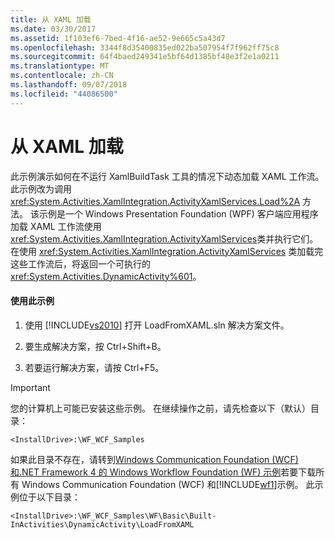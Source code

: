 ```yaml
---
title: 从 XAML 加载
ms.date: 03/30/2017
ms.assetid: 1f103ef6-7bed-4f16-ae52-9e665c5a43d7
ms.openlocfilehash: 3344f8d35400835ed022ba507954f7f962ff75c8
ms.sourcegitcommit: 64f4baed249341e5bf64d1385bf48e3f2e1a0211
ms.translationtype: MT
ms.contentlocale: zh-CN
ms.lasthandoff: 09/07/2018
ms.locfileid: "44086500"
---
```

# <a name="load-from-xaml"></a>从 XAML 加载
此示例演示如何在不运行 XamlBuildTask 工具的情况下动态加载 XAML 工作流。 此示例改为调用 <xref:System.Activities.XamlIntegration.ActivityXamlServices.Load%2A> 方法。 该示例是一个 Windows Presentation Foundation (WPF) 客户端应用程序加载 XAML 工作流使用<xref:System.Activities.XamlIntegration.ActivityXamlServices>类并执行它们。 在使用 <xref:System.Activities.XamlIntegration.ActivityXamlServices> 类加载完这些工作流后，将返回一个可执行的 <xref:System.Activities.DynamicActivity%601>。  
  
#### <a name="to-use-this-sample"></a>使用此示例  
  
1.  使用 [!INCLUDE[vs2010](../../../../includes/vs2010-md.md)] 打开 LoadFromXAML.sln 解决方案文件。  
  
2.  要生成解决方案，按 Ctrl+Shift+B。  
  
3.  若要运行解决方案，请按 Ctrl+F5。  
  
> [!IMPORTANT]
>  您的计算机上可能已安装这些示例。 在继续操作之前，请先检查以下（默认）目录：  
>   
>  `<InstallDrive>:\WF_WCF_Samples`  
>   
>  如果此目录不存在，请转到[Windows Communication Foundation (WCF) 和.NET Framework 4 的 Windows Workflow Foundation (WF) 示例](https://go.microsoft.com/fwlink/?LinkId=150780)若要下载所有 Windows Communication Foundation (WCF) 和[!INCLUDE[wf1](../../../../includes/wf1-md.md)]示例。 此示例位于以下目录：  
>   
>  `<InstallDrive>:\WF_WCF_Samples\WF\Basic\Built-InActivities\DynamicActivity\LoadFromXAML`
